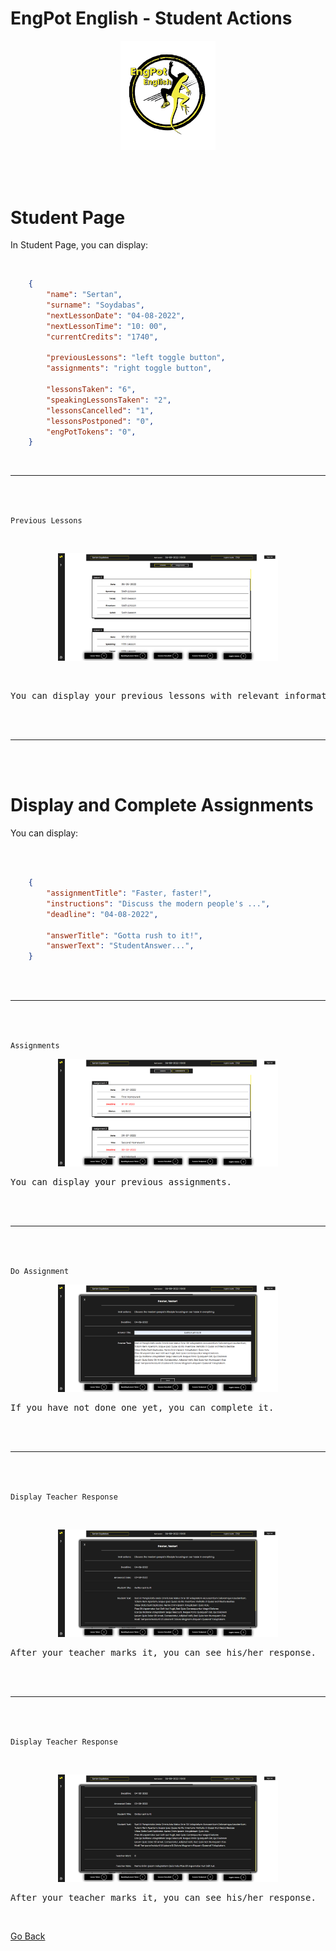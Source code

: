 <h1>EngPot English - Student Actions</h1>

<p align="center">
  <img src="../media/logo/EngPotLogo.png" alt="EngPot Logo" width=30%>
</p>

<br><br>

<h1>Student Page</h1>

In Student Page, you can display:

<br>

```json
    {
        "name": "Sertan",
        "surname": "Soydabas",
        "nextLessonDate": "04-08-2022",
        "nextLessonTime": "10: 00",
        "currentCredits": "1740",

        "previousLessons": "left toggle button",
        "assignments": "right toggle button",

        "lessonsTaken": "6",
        "speakingLessonsTaken": "2",
        "lessonsCancelled": "1",
        "lessonsPostponed": "0",
        "engPotTokens": "0",
    }
```

<br>

---

<br>
<br>

<code>Previous Lessons</code>

<br>

<p align="center">
  <img src="../media/tutorials/Student/studentPage.png" alt="EngPot Logo" width=70%>
</p>

<br>

<pre>You can display your previous lessons with relevant information.</pre>

<br><br>

---

<br><br>

<h1>Display and Complete Assignments</h1>

You can display:

<br><br>

```json
    {
        "assignmentTitle": "Faster, faster!",
        "instructions": "Discuss the modern people's ...",
        "deadline": "04-08-2022",

        "answerTitle": "Gotta rush to it!",
        "answerText": "StudentAnswer...",
    }
```

<br><br>

---

<br><br>

<code>Assignments</code>

<p align="center">
  <img src="../media/tutorials/Student/studentPage2.png" alt="EngPot Logo" width=70%>
</p>

<pre>You can display your previous assignments.</pre>

<br><br>

---

<br><br>

`Do Assignment`
<p align="center">
  <img src="../media/tutorials/Student/studentPageDoHomework.png" alt="EngPot Logo" width=70%>
</p>

<pre>If you have not done one yet, you can complete it.</pre>

<br><br>

---

<br><br>

<code>Display Teacher Response</code>

<br>

<p align="center">
  <img src="../media/tutorials/Student/studentPageMarkedAssignment.png" alt="EngPot Logo" width=70%>
</p>

<pre>After your teacher marks it, you can see his/her response.</pre>

<br><br>

---

<br><br>

<code>Display Teacher Response</code>

<br>

<p align="center">
  <img src="../media/tutorials/Student/studentPageMarkedAssignment2.png" alt="EngPot Logo" width=70%>
</p>

<pre>After your teacher marks it, you can see his/her response.</pre>

<br>

[Go Back](../README.md)
